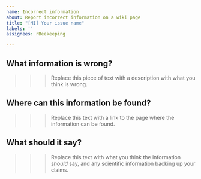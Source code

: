 ```yaml
---
name: Incorrect information
about: Report incorrect information on a wiki page
title: "[MI] Your issue name"
labels: ''
assignees: rBeekeeping

---
```


## What information is wrong?
>>> Replace this piece of text with a description with what you think is wrong.

## Where can this information be found? 
>>> Replace this text with a link to the page where the information can be found. 

## What should it say?
>>> Replace this text with what you think the information *should* say, and any scientific information backing up your claims.
